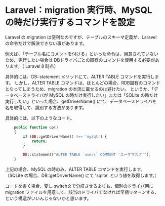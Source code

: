 # Laravel：migration 実行時、MySQL の時だけ実行するコマンドを設定

Laravel の migration は便利なのですが、テーブルのスキーマ定義が、Laravel の命令だけで解決できない事があります。

例えば、「テーブル名にコメントを付ける」といった命令は、用意されていないため、実行したい場合は DBドライバごとの固有のコマンドを使用する必要があります。（ Laravel 8 時点）

具体的には、DB::statement メソッドにて、ALTER TABLE コマンドを実行します。
しかし、ALTER TABLE コマンドは、ほとんどの場合、RDB固有のコマンドとなってしまうため、migration の本流に載せるのは避けたい。
というか、「データベースドライバが MySQL の時だけ実行したい」または「SQLite の時だけ実行したい」といった場合、getDriverName() にて、データベースドライバを名を取得して、識別する方法があります。

具体的には、以下のようなコード。


```php
    public function up()
    {
        if (DB::getDriverName() !== 'mysql') {
            return;
        }

        DB::statement("ALTER TABLE `users` COMMENT 'ユーザマスタ'");
    }
```

上記の場合、MySQL の時のみ、ALTER TABLE コマンドを実行します。
（SQLite の場合、DB::getDriverName() にて 'sqlite' という値を取得します。）

コードを書く場合、変に switch文で分岐させるよりも、個別のドライバ用に migration ファイルを用意して、該当のドライバでなければ早期リターンする、という構造がいいんじゃないかと思います。

